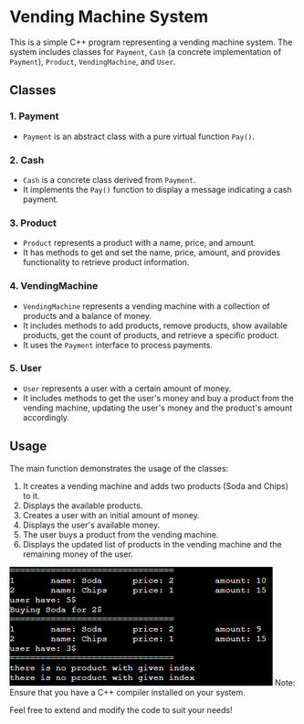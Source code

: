 # Vending Machine System

This is a simple C++ program representing a vending machine system. The system includes classes for `Payment`, `Cash` (a concrete implementation of `Payment`), `Product`, `VendingMachine`, and `User`.

## Classes

### 1. Payment

- `Payment` is an abstract class with a pure virtual function `Pay()`.

### 2. Cash

- `Cash` is a concrete class derived from `Payment`.
- It implements the `Pay()` function to display a message indicating a cash payment.

### 3. Product

- `Product` represents a product with a name, price, and amount.
- It has methods to get and set the name, price, amount, and provides functionality to retrieve product information.

### 4. VendingMachine

- `VendingMachine` represents a vending machine with a collection of products and a balance of money.
- It includes methods to add products, remove products, show available products, get the count of products, and retrieve a specific product.
- It uses the `Payment` interface to process payments.

### 5. User

- `User` represents a user with a certain amount of money.
- It includes methods to get the user's money and buy a product from the vending machine, updating the user's money and the product's amount accordingly.

## Usage

The main function demonstrates the usage of the classes:

1. It creates a vending machine and adds two products (Soda and Chips) to it.
2. Displays the available products.
3. Creates a user with an initial amount of money.
4. Displays the user's available money.
5. The user buys a product from the vending machine.
6. Displays the updated list of products in the vending machine and the remaining money of the user.

<img src="screenshots/screenshot.PNG">
Note: Ensure that you have a C++ compiler installed on your system.

Feel free to extend and modify the code to suit your needs!
